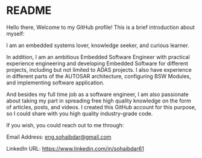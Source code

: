 # README


Hello there,
Welcome to my GitHub profile!
This is a brief introduction about myself:

I am an embedded systems lover, knowledge seeker, and curious learner.

In addition, I am an ambitious Embedded Software Engineer with practical experience engineering and developing Embedded Software for different projects, including but not limited to ADAS projects. I also have experience in different parts of the AUTOSAR architecture, configuring BSW Modules, and implementing software application.

And besides my full time job as a software engineer, I am also passionate about taking my part in spreading free high quality knowledge on the form of articles, posts, and videos. I created this GitHub account for this purpose, so I could share with you high quality industry-grade code.


If you wish, you could reach out to me through:

Email Address: eng.sohaibdar@gmail.com

LinkedIn URL: https://www.linkedin.com/in/sohaibdar61



